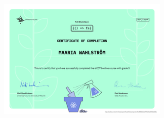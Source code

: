 ![Certificate for completing Full Stack Open 6 ECTS online course with grade 5, issued to Maaria Wahlström](/certificate-fullstack.png) 

